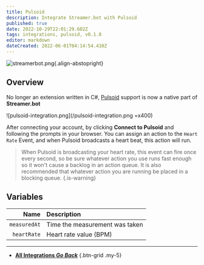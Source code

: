 ```yaml
---
title: Pulsoid
description: Integrate Streamer.bot with Pulsoid
published: true
date: 2022-10-29T22:01:29.602Z
tags: integrations, pulsoid, v0.1.8
editor: markdown
dateCreated: 2022-06-01T04:14:54.410Z
---
```


![streamerbot.png](https://streamer.bot/img/integrations/pulsoid.png){.align-abstopright}

## Overview

No longer an extension written in C#, [Pulsoid](https://pulsoid.net/?from=streamerbot) support is now a native part of **Streamer.bot**

![pulsoid-integration.png](/pulsoid-integration.png =x400)

After connecting your account, by clicking **Connect to Pulsoid** and following the prompts in your browser.  You can assign an action to the `Heart Rate` Event, and when Pulsoid broadcasts a heart beat, this action will run.

> When Pulsoid is broadcasting your heart rate, this event can fire once every second, so be sure whatever action you use runs fast enough so it won't cause a backlog in an action queue.  It is also recommended that whatever action you are running be placed in a blocking queue.
{.is-warning}

## Variables

| Name | Description |
|---:|:------------|
| `measuredAt` | Time the measurement was taken |
| `heartRate` | Heart rate value (BPM) |

---

- [<i class="mdi mdi-chevron-left"></i> **All Integrations *Go Back***](/Integrations)
{.btn-grid .my-5}